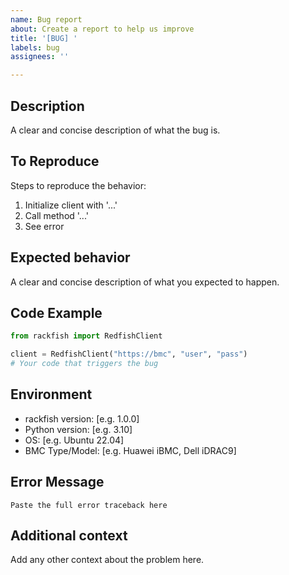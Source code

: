 ```yaml
---
name: Bug report
about: Create a report to help us improve
title: '[BUG] '
labels: bug
assignees: ''

---
```


## Description
A clear and concise description of what the bug is.

## To Reproduce
Steps to reproduce the behavior:
1. Initialize client with '...'
2. Call method '...'
3. See error

## Expected behavior
A clear and concise description of what you expected to happen.

## Code Example
```python
from rackfish import RedfishClient

client = RedfishClient("https://bmc", "user", "pass")
# Your code that triggers the bug
```

## Environment
- rackfish version: [e.g. 1.0.0]
- Python version: [e.g. 3.10]
- OS: [e.g. Ubuntu 22.04]
- BMC Type/Model: [e.g. Huawei iBMC, Dell iDRAC9]

## Error Message
```
Paste the full error traceback here
```

## Additional context
Add any other context about the problem here.
